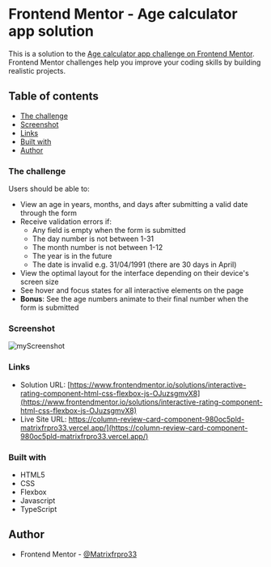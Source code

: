 # Frontend Mentor - Age calculator app solution

This is a solution to the [Age calculator app challenge on Frontend Mentor](https://www.frontendmentor.io/challenges/age-calculator-app-dF9DFFpj-Q). Frontend Mentor challenges help you improve your coding skills by building realistic projects.

## Table of contents
- [The challenge](#the-challenge)
- [Screenshot](#screenshot)
- [Links](#links)
- [Built with](#built-with)
- [Author](#author)

### The challenge

Users should be able to:

- View an age in years, months, and days after submitting a valid date through the form
- Receive validation errors if:
  - Any field is empty when the form is submitted
  - The day number is not between 1-31
  - The month number is not between 1-12
  - The year is in the future
  - The date is invalid e.g. 31/04/1991 (there are 30 days in April)
- View the optimal layout for the interface depending on their device's screen size
- See hover and focus states for all interactive elements on the page
- **Bonus**: See the age numbers animate to their final number when the form is submitted

### Screenshot

![myScreenshot](https://github.com/Matrixfrpro33/column-review-card-component/blob/e094162c66db6b80c55491457b84fce989b9ea3a/screenshot/Screenshot%20-3-column%20preview%20card%20component.png)

### Links

- Solution URL: [https://www.frontendmentor.io/solutions/interactive-rating-component-html-css-flexbox-js-OJuzsgmvX8](https://www.frontendmentor.io/solutions/interactive-rating-component-html-css-flexbox-js-OJuzsgmvX8)
- Live Site URL: https://column-review-card-component-980oc5pld-matrixfrpro33.vercel.app/](https://column-review-card-component-980oc5pld-matrixfrpro33.vercel.app/)

### Built with

- HTML5
- CSS
- Flexbox
- Javascript
- TypeScript

## Author

- Frontend Mentor - [@Matrixfrpro33](https://www.frontendmentor.io/profile/Matrixfrpro33)

